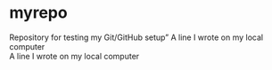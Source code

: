 # myrepo
Repository for testing my Git/GitHub setup”
A line I wrote on my local computer  
A line I wrote on my local computer  
